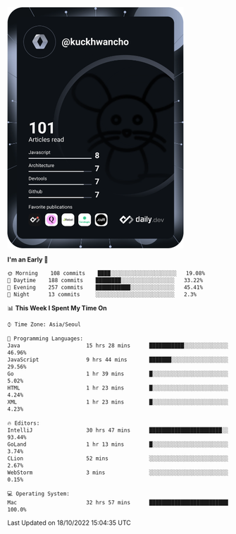 <a href="https://app.daily.dev/kuckhwancho"><img src="https://github.com/kuckjwi0928/kuckjwi0928/blob/master/devcard.svg" width="400" alt="Kuckjwi Devcard"/></a>

<!--START_SECTION:waka-->
**I'm an Early 🐤** 

```text
🌞 Morning    108 commits    ████░░░░░░░░░░░░░░░░░░░░░   19.08% 
🌆 Daytime    188 commits    ████████░░░░░░░░░░░░░░░░░   33.22% 
🌃 Evening    257 commits    ███████████░░░░░░░░░░░░░░   45.41% 
🌙 Night      13 commits     ░░░░░░░░░░░░░░░░░░░░░░░░░   2.3%

```


📊 **This Week I Spent My Time On** 

```text
⌚︎ Time Zone: Asia/Seoul

💬 Programming Languages: 
Java                     15 hrs 28 mins      ███████████░░░░░░░░░░░░░░   46.96% 
JavaScript               9 hrs 44 mins       ███████░░░░░░░░░░░░░░░░░░   29.56% 
Go                       1 hr 39 mins        █░░░░░░░░░░░░░░░░░░░░░░░░   5.02% 
HTML                     1 hr 23 mins        █░░░░░░░░░░░░░░░░░░░░░░░░   4.24% 
XML                      1 hr 23 mins        █░░░░░░░░░░░░░░░░░░░░░░░░   4.23%

🔥 Editors: 
IntelliJ                 30 hrs 47 mins      ███████████████████████░░   93.44% 
GoLand                   1 hr 13 mins        █░░░░░░░░░░░░░░░░░░░░░░░░   3.74% 
CLion                    52 mins             ░░░░░░░░░░░░░░░░░░░░░░░░░   2.67% 
WebStorm                 3 mins              ░░░░░░░░░░░░░░░░░░░░░░░░░   0.15%

💻 Operating System: 
Mac                      32 hrs 57 mins      █████████████████████████   100.0%

```


 Last Updated on 18/10/2022 15:04:35 UTC
<!--END_SECTION:waka-->
